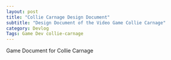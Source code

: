 ```yaml
---
layout: post
title: "Collie Carnage Design Document"
subtitle: "Design Document of the Video Game Collie Carnage"
category: Devlog
Tags: Game Dev collie-carnage
---
```


Game Document for Collie Carnage
